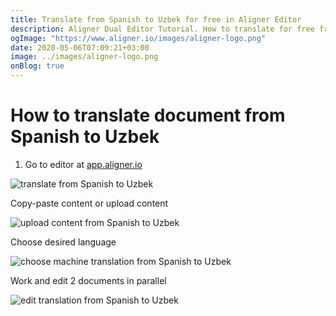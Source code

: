 ```yaml
---
title: Translate from Spanish to Uzbek for free in Aligner Editor
description: Aligner Dual Editor Tutorial. How to translate for free from Spanish to Uzbek. Aligner is multilingual document management platform. 
ogImage: "https://www.aligner.io/images/aligner-logo.png"
date: 2020-05-06T07:09:21+03:00
image: ../images/aligner-logo.png
onBlog: true
---
```


# How to translate document from Spanish to Uzbek

1. Go to editor at [app.aligner.io](https://app.aligner.io "Aligner App web page")

![translate from Spanish to Uzbek](../aligner-blank-editor.png "translate from Spanish to Uzbek")

Copy-paste content or upload content

![upload content from Spanish to Uzbek](../aligner-uploaded-document.png "upload content from Spanish to Uzbek")

Choose desired language

![choose machine translation from Spanish to Uzbek](../aligner-language-dropdown.png "choose machine translation from Spanish to Uzbek")

Work and edit 2 documents in parallel

![edit translation from Spanish to Uzbek](../aligner-double-sitded-editor.png "edit translation from Spanish to Uzbek")

